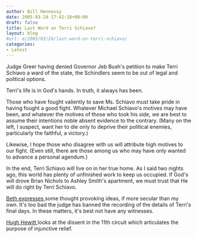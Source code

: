```yaml
---
author: Bill Hennessy
date: 2005-03-24 17:42:18+00:00
draft: false
title: Last Word on Terri Schiavo?
layout: blog
#url: e/2005/03/24/last-word-on-terri-schiavo/
categories:
- Latest
---
```


Judge Greer having denied Governor Jeb Bush's petition to make Terri Schiavo a ward of the state, the Schindlers seem to be out of legal and political options.

Terri's life is in God's hands.  In truth, it always has been.

Those who have fought valiently to save Ms. Schiavo must take pride in having fought a good fight.  Whatever Michael Schiavo's motives may have been, and whatever the motives of those who took his side, we are best to assume their intentions noble absent evidence to the contrary.  (Many on the left, I suspect, want her to die only to deprive their political enemies, particularly the faithful, a victory.)

Likewise, I hope those who disagree with us will attribute high motives to our fight.  (Even still, there are those among  us who may have only wanted to advance a personal agendum.)

In the end, Terri Schiavo will live on in her true home.  As I said two nights ago, this world has plenty of unfinished work to keep us occupied.  If God's will drove Brian Nichols to Ashley Smith's apartment, we must trust that He will do right by Terri Schiavo.

[Beth expresses ](https://bamapachyderm.com/archives/2005/03/24/we-have-spoken-now-it-is-time-to-watch/)some thought provoking ideas, if more secular than my own.  It's too bad the judge has banned the recording of the details of Terri's final days.  In these matters, it's best not have any witnesses.

[Hugh Hewitt ](https://www.hughhewitt.com/#postid1485)looks at the dissent in the 11th circuit which articulates the purpose of injunctive relief.


